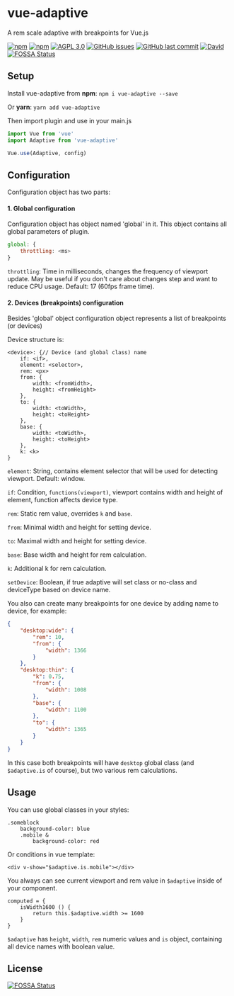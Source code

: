 # vue-adaptive

A rem scale adaptive with breakpoints for Vue.js

[![npm](https://img.shields.io/npm/v/vue-adaptive.svg?style=for-the-badge)](https://www.npmjs.com/package/vue-adaptive)
[![npm](https://img.shields.io/npm/dt/vue-adaptive.svg?style=for-the-badge)](https://www.npmjs.com/package/vue-adaptive)
[![AGPL 3.0](https://img.shields.io/npm/l/vue-adaptive.svg?style=for-the-badge)](https://www.gnu.org/licenses/agpl-3.0.en.html)
[![GitHub issues](https://img.shields.io/github/issues/zmey3301/vue-adaptive.svg?style=for-the-badge)](https://github.com/zmey3301/vue-adaptive/issues)
[![GitHub last commit](https://img.shields.io/github/last-commit/zmey3301/vue-adaptive.svg?style=for-the-badge)](https://github.com/zmey3301/vue-adaptive/commits/master)
[![David](https://img.shields.io/david/dev/zmey3301/vue-adaptive.svg?style=for-the-badge)](https://david-dm.org/zmey3301/vue-adaptive?type=dev)
[![FOSSA Status](https://app.fossa.io/api/projects/git%2Bgithub.com%2Fzmey3301%2Fvue-adaptive.svg?type=shield)](https://app.fossa.io/projects/git%2Bgithub.com%2Fzmey3301%2Fvue-adaptive?ref=badge_shield)

## Setup

Install vue-adaptive from **npm**: `npm i vue-adaptive --save`

Or **yarn**: `yarn add vue-adaptive`

Then import plugin and use in your main.js

```javascript
import Vue from 'vue'
import Adaptive from 'vue-adaptive'

Vue.use(Adaptive, config)
```
## Configuration
Configuration object has two parts:
#### 1. Global configuration
Configuration object has object named 'global' in it. This object contains all global parameters of plugin.
```javascript
global: {
	throttling: <ms>
}
```
`throttling`: Time in milliseconds, changes the frequency of viewport update. May be useful if you don't care about changes step and want to reduce CPU usage. Default: 17 (60fps frame time).
#### 2. Devices (breakpoints) configuration
Besides 'global' object configuration object represents a list of breakpoints (or devices)

Device structure is:
```
<device>: {// Device (and global class) name
    if: <if>,
	element: <selector>,
	rem: <px>
	from: {
		width: <fromWidth>,
		height: <fromHeight>
	},
	to: {
		width: <toWidth>,
		height: <toHeight>
	},
	base: {
		width: <toWidth>,
		height: <toHeight>
	},
	k: <k>
}
```

`element`: String, contains element selector that will be used for detecting viewport. Default: window.

`if`: Condition, `functions(viewport)`, viewport contains width and height of element, function affects device type.

`rem`: Static rem value, overrides `k` and `base`.

`from`: Minimal width and height for setting device.

`to`: Maximal width and height for setting device.

`base`: Base width and height for rem calculation.

`k`: Additional k for rem calculation.

`setDevice`: Boolean, if true adaptive will set class or no-class and deviceType based on device name.

You also can create many breakpoints for one device by adding name to device, for example:
```json
{
    "desktop:wide": {
        "rem": 10,
        "from": {
            "width": 1366
        }
    },
    "desktop:thin": {
        "k": 0.75,
        "from": {
            "width": 1008
        },
        "base": {
            "width": 1100
        },
        "to": {
            "width": 1365
        }
    }
}
```
In this case both breakpoints will have `desktop` global class (and `$adaptive.is` of course), but two various rem calculations.
## Usage
You can use global classes in your styles:
```stylus
.someblock
    background-color: blue
    .mobile &
        background-color: red
```
Or conditions in vue template:
```vue
<div v-show="$adaptive.is.mobile"></div>
```
You always can see current viewport and rem value in `$adaptive` inside of your component.
```vuejs
computed = {
	isWidth1600 () {
		return this.$adaptive.width >= 1600
	}
}
```
`$adaptive` has `height`, `width`, `rem` numeric values and `is` object, containing all device names with boolean value.


## License
[![FOSSA Status](https://app.fossa.io/api/projects/git%2Bgithub.com%2Fzmey3301%2Fvue-adaptive.svg?type=large)](https://app.fossa.io/projects/git%2Bgithub.com%2Fzmey3301%2Fvue-adaptive?ref=badge_large)